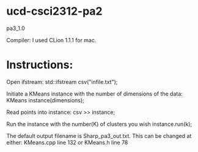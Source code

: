 # ucd-csci2312-pa2

pa3_1.0

Compiler: I used CLion 1.1.1 for mac.


# Instructions:

Open ifstream:
std::ifstream csv("infile.txt");
    
Initiate a KMeans instance with the number of dimensions of the data:
KMeans instance(dimensions);

Read points into instance:
csv >> instance;

Run the instance with the number(K) of clusters you wish
instance.run(k);

The default output filename is Sharp_pa3_out.txt. This can be changed at either: KMeans.cpp line 132 or KMeans.h line 78